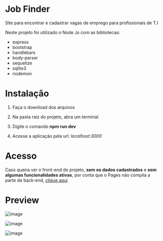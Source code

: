 # Job Finder
Site para encontrar e cadastrar vagas de emprego para profissionais de T.I 

Neste projeto foi utilizado o Node Js com as bibliotecas:

- express
- bootstrap
- handlebars
- body-parser
- sequelize
- sqlite3
- nodemon

# Instalação
1. Faça o download dos arquivos

2. Na pasta raiz do projeto, abra um terminal.

3. Digite o comando **npm run dev**

4. Acesse a aplicação pela url: *localhost:3000*

# Acesso 
Caso queira ver o front-end do projeto, **sem os dados cadastrados** e **sem algumas funcionalidades ativas**, por conta que o Pages não compila a parte de back-end, [clique aqui](https://giovane-f16.github.io/job-finder/)

# Preview

![image](https://user-images.githubusercontent.com/63614241/172390649-b067a433-1fc0-4208-8460-323838c3ce74.png)

![image](https://user-images.githubusercontent.com/63614241/172390899-a01db0f7-f144-4440-9d28-6ffea26df9cb.png)

![image](https://user-images.githubusercontent.com/63614241/172391197-c106b67b-b807-429a-ae17-f631c409685e.png)
